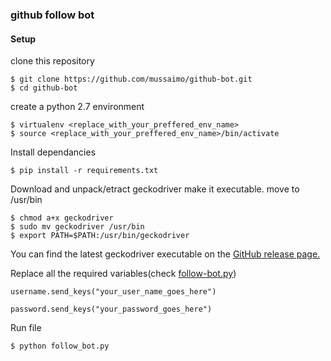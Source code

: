 ### github follow bot

#### Setup

clone this repository

	$ git clone https://github.com/mussaimo/github-bot.git
	$ cd github-bot

create a python 2.7 environment

	$ virtualenv <replace_with_your_preffered_env_name>
	$ source <replace_with_your_preffered_env_name>/bin/activate

Install dependancies

	$ pip install -r requirements.txt

Download and unpack/etract geckodriver
make it executable.
move to /usr/bin

	$ chmod a+x geckodriver
	$ sudo mv geckodriver /usr/bin
	$ export PATH=$PATH:/usr/bin/geckodriver


You can find the latest geckodriver executable on the [GitHub release page.](https://github.com/mozilla/geckodriver/releases)


Replace all the required variables(check [follow-bot.py](https://github.com/mussaimo/github-bot/blob/master/follow_bot.py))

	username.send_keys("your_user_name_goes_here")
	
	password.send_keys("your_password_goes_here")
	

Run file

	$ python follow_bot.py

